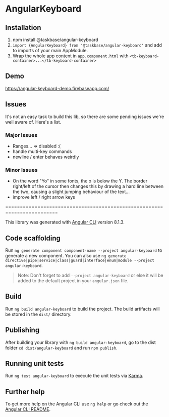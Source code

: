 # AngularKeyboard

## Installation

1. npm install @taskbase/angular-keyboard
2. `import {AngularKeyboard} from '@taskbase/angular-keyboard'` and add to imports of your main AppModule.
3. Wrap the whole app content in `app.component.html` with `<tb-keyboard-container>...</tb-keyboard-container>`


## Demo
https://angular-keyboard-demo.firebaseapp.com/

## 

## Issues
It's not an easy task to build this lib, so there are some pending issues we're well aware of. Here's a list.

### Major Issues
- Ranges... => disabled :(
- handle multi-key commands
- newline / enter behaves weirdly

### Minor Issues
- On the word "Yo" in some fonts, the o is below the Y. The border right/left of the cursor then changes this by drawing a hard line between the two, causing a slight jumping behaviour of the text...
- improve left / right arrow keys



========================================================================

This library was generated with [Angular CLI](https://github.com/angular/angular-cli) version 8.1.3.

## Code scaffolding

Run `ng generate component component-name --project angular-keyboard` to generate a new component. You can also use `ng generate directive|pipe|service|class|guard|interface|enum|module --project angular-keyboard`.
> Note: Don't forget to add `--project angular-keyboard` or else it will be added to the default project in your `angular.json` file. 

## Build

Run `ng build angular-keyboard` to build the project. The build artifacts will be stored in the `dist/` directory.

## Publishing

After building your library with `ng build angular-keyboard`, go to the dist folder `cd dist/angular-keyboard` and run `npm publish`.

## Running unit tests

Run `ng test angular-keyboard` to execute the unit tests via [Karma](https://karma-runner.github.io).

## Further help

To get more help on the Angular CLI use `ng help` or go check out the [Angular CLI README](https://github.com/angular/angular-cli/blob/master/README.md).
